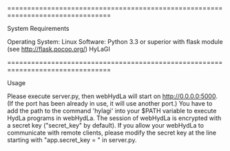 ================================================================================

System Requirements

  Operating System: Linux
  Software: Python 3.3 or superior with flask module (see http://flask.pocoo.org/)
            HyLaGI


================================================================================

Usage

  Please execute server.py, then webHydLa will start on http://0.0.0.0:5000.
  (If the port has been already in use, it will use another port.)
  You have to add the path to the command 'hylagi' into your $PATH variable to
  execute HydLa programs in webHydLa.
  The session of webHydLa is encrypted with a secret key ("secret_key" by default).
  If you allow your webHydLa to communicate with remote clients, please modify the
  secret key at the line starting with "app.secret_key = " in server.py.
